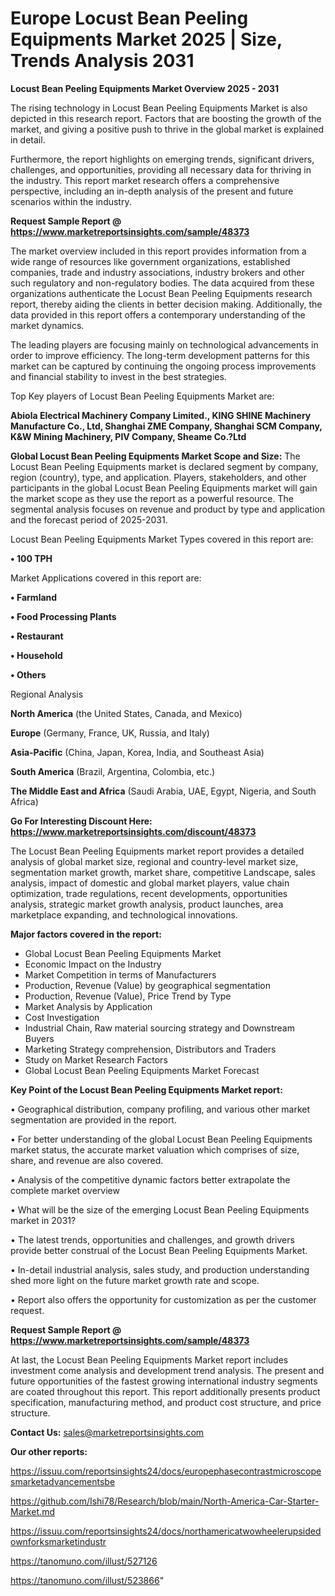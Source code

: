 # Europe Locust Bean Peeling Equipments Market 2025 | Size, Trends Analysis 2031

<Strong> Locust Bean Peeling Equipments Market Overview 2025 - 2031</strong>

The rising technology in Locust Bean Peeling Equipments Market is also depicted in this research report. Factors that are boosting the growth of the market, and giving a positive push to thrive in the global market is explained in detail.

Furthermore, the report highlights on emerging trends, significant drivers, challenges, and opportunities, providing all necessary data for thriving in the industry. This report market research offers a comprehensive perspective, including an in-depth analysis of the present and future scenarios within the industry.

<strong>Request Sample Report @ <a href=https://www.marketreportsinsights.com/sample/48373>https://www.marketreportsinsights.com/sample/48373</a></strong>

The market overview included in this report provides information from a wide range of resources like government organizations, established companies, trade and industry associations, industry brokers and other such regulatory and non-regulatory bodies. The data acquired from these organizations authenticate the Locust Bean Peeling Equipments research report, thereby aiding the clients in better decision making. Additionally, the data provided in this report offers a contemporary understanding of the market dynamics.

The leading players are focusing mainly on technological advancements in order to improve efficiency. The long-term development patterns for this market can be captured by continuing the ongoing process improvements and financial stability to invest in the best strategies.

Top Key players of Locust Bean Peeling Equipments Market are:

<strong>Abiola Electrical Machinery Company Limited., KING SHINE Machinery Manufacture Co., Ltd, Shanghai ZME Company, Shanghai SCM Company, K&W Mining Machinery, PIV Company, Sheame Co.?Ltd</strong>

<strong><b>Global Locust Bean Peeling Equipments Market Scope and Size:</b></strong>
The Locust Bean Peeling Equipments market is declared segment by company, region (country), type, and application. Players, stakeholders, and other participants in the global Locust Bean Peeling Equipments market will gain the market scope as they use the report as a powerful resource. The segmental analysis focuses on revenue and product by type and application and the forecast period of 2025-2031.

Locust Bean Peeling Equipments Market Types covered in this report are:

<strong>•  100 TPH</strong>

Market Applications covered in this report are:

<strong>•  Farmland

•  Food Processing Plants

•  Restaurant

•  Household

•  Others</strong> 

Regional Analysis

<strong>North America</strong> (the United States, Canada, and Mexico)

<strong>Europe</strong> (Germany, France, UK, Russia, and Italy)

<strong>Asia-Pacific</strong> (China, Japan, Korea, India, and Southeast Asia)

<strong>South America</strong> (Brazil, Argentina, Colombia, etc.)

<strong>The Middle East and Africa</strong> (Saudi Arabia, UAE, Egypt, Nigeria, and South Africa)

<strong>Go For Interesting Discount Here: <a href=https://www.marketreportsinsights.com/discount/48373>https://www.marketreportsinsights.com/discount/48373</a></strong>

The Locust Bean Peeling Equipments market report provides a detailed analysis of global market size, regional and country-level market size, segmentation market growth, market share, competitive Landscape, sales analysis, impact of domestic and global market players, value chain optimization, trade regulations, recent developments, opportunities analysis, strategic market growth analysis, product launches, area marketplace expanding, and technological innovations.

<strong><b>Major factors covered in the report:</b></strong>
<ul>
  <li>Global Locust Bean Peeling Equipments Market </li>
  <li>Economic Impact on the Industry</li>
  <li>Market Competition in terms of Manufacturers</li>
  <li>Production, Revenue (Value) by geographical segmentation</li>
  <li>Production, Revenue (Value), Price Trend by Type</li>
  <li>Market Analysis by Application</li>
  <li>Cost Investigation</li>
  <li>Industrial Chain, Raw material sourcing strategy and Downstream Buyers</li>
  <li>Marketing Strategy comprehension, Distributors and Traders</li>
  <li>Study on Market Research Factors</li>
  <li>Global Locust Bean Peeling Equipments Market Forecast</li>
</ul>

<strong><b>Key Point of the Locust Bean Peeling Equipments Market report:</b></strong>

• Geographical distribution, company profiling, and various other market segmentation are provided in the report.

• For better understanding of the global Locust Bean Peeling Equipments market status, the accurate market valuation which comprises of size, share, and revenue are also covered.

• Analysis of the competitive dynamic factors better extrapolate the complete market overview

• What will be the size of the emerging Locust Bean Peeling Equipments market in 2031?

• The latest trends, opportunities and challenges, and growth drivers provide better construal of the Locust Bean Peeling Equipments Market.

• In-detail industrial analysis, sales study, and production understanding shed more light on the future market growth rate and scope.

• Report also offers the opportunity for customization as per the customer request.

<strong>Request Sample Report @ <a href=https://www.marketreportsinsights.com/sample/48373>https://www.marketreportsinsights.com/sample/48373</a></strong>

At last, the Locust Bean Peeling Equipments Market report includes investment come analysis and development trend analysis. The present and future opportunities of the fastest growing international industry segments are coated throughout this report. This report additionally presents product specification, manufacturing method, and product cost structure, and price structure.

<strong>Contact Us:</strong>
sales@marketreportsinsights.com

<strong>Our other reports:</strong>

<a href=https://issuu.com/reportsinsights24/docs/europephasecontrastmicroscopesmarketadvancementsbe>https://issuu.com/reportsinsights24/docs/europephasecontrastmicroscopesmarketadvancementsbe</a>

<a href=https://github.com/Ishi78/Research/blob/main/North-America-Car-Starter-Market.md>https://github.com/Ishi78/Research/blob/main/North-America-Car-Starter-Market.md</a>

<a href=https://issuu.com/reportsinsights24/docs/northamericatwowheelerupsidedownforksmarketindustr>https://issuu.com/reportsinsights24/docs/northamericatwowheelerupsidedownforksmarketindustr</a>

<a href=https://tanomuno.com/illust/527126>https://tanomuno.com/illust/527126</a>

<a href=https://tanomuno.com/illust/523866>https://tanomuno.com/illust/523866</a>"
